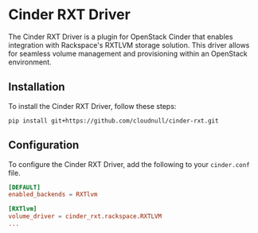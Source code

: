 # Cinder RXT Driver

The Cinder RXT Driver is a plugin for OpenStack Cinder that enables integration with Rackspace's RXTLVM
storage solution. This driver allows for seamless volume management and provisioning within an OpenStack
environment.

## Installation

To install the Cinder RXT Driver, follow these steps:

``` shell
pip install git+https://github.com/cloudnull/cinder-rxt.git
```

## Configuration

To configure the Cinder RXT Driver, add the following to your `cinder.conf` file.

``` conf
[DEFAULT]
enabled_backends = RXTlvm

[RXTlvm]
volume_driver = cinder_rxt.rackspace.RXTLVM
...
```
